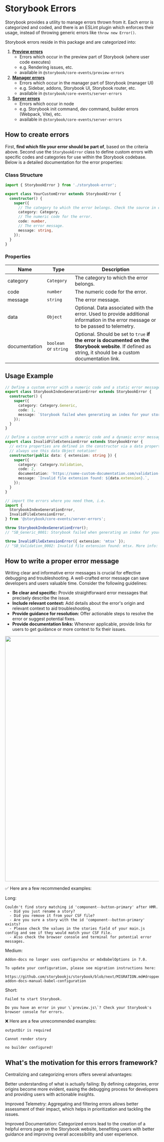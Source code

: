# Storybook Errors

Storybook provides a utility to manage errors thrown from it. Each error is categorized and coded, and there is an ESLint plugin which enforces their usage, instead of throwing generic errors like `throw new Error()`.

Storybook errors reside in this package and are categorized into:

1. **[Preview errors](./preview-errors.ts)**
   - Errors which occur in the preview part of Storybook (where user code executes)
   - e.g. Rendering issues, etc.
   - available in `@storybook/core-events/preview-errors`
2. **[Manager errors](./manager-errors.ts)**
   - Errors which occur in the manager part of Storybook (manager UI)
   - e.g. Sidebar, addons, Storybook UI, Storybook router, etc.
   - available in `@storybook/core-events/server-errors`
3. **[Server errors](./server-errors.ts)**
   - Errors which occur in node
   - e.g. Storybook init command, dev command, builder errors (Webpack, Vite), etc.
   - available in `@storybook/core-events/server-errors`

## How to create errors

First, **find which file your error should be part of**, based on the criteria above.
Second use the `StorybookError` class to define custom errors with specific codes and categories for use within the Storybook codebase. Below is a detailed documentation for the error properties:

### Class Structure

```typescript
import { StorybookError } from './storybook-error';

export class YourCustomError extends StorybookError {
  constructor() {
    super({
      // The category to which the error belongs. Check the source in client-errors.ts or server-errors.ts for reference.
      category: Category,
      // The numeric code for the error.
      code: number,
      // The error message.
      message: string,
    });
  }
}
```

### Properties

| Name          | Type                  | Description                                                                                                                                                |
| ------------- | --------------------- | ---------------------------------------------------------------------------------------------------------------------------------------------------------- |
| category      | `Category`            | The category to which the error belongs.                                                                                                                   |
| code          | `number`              | The numeric code for the error.                                                                                                                            |
| message       | `string`              | The error message.                                                                                                                                         |
| data          | `Object`              | Optional. Data associated with the error. Used to provide additional information in the error message or to be passed to telemetry.                        |
| documentation | `boolean` or `string` | Optional. Should be set to `true` **if the error is documented on the Storybook website**. If defined as string, it should be a custom documentation link. |

## Usage Example

```typescript
// Define a custom error with a numeric code and a static error message template.
export class StorybookIndexGenerationError extends StorybookError {
  constructor() {
    super({
      category: Category.Generic,
      code: 1,
      message: `Storybook failed when generating an index for your stories. Check the stories field in your main.js`,
    });
  }
}

// Define a custom error with a numeric code and a dynamic error message based on properties from the constructor.
export class InvalidFileExtensionError extends StorybookError {
  // extra properties are defined in the constructor via a data property, which is available in any class method
  // always use this data Object notation!
  constructor(public data: { extension: string }) {
    super({
      category: Category.Validation,
      code: 2,
      documentation: 'https://some-custom-documentation.com/validation-errors',
      message: `Invalid file extension found: ${data.extension}.`,
    });
  }
}

// import the errors where you need them, i.e.
import {
  StorybookIndexGenerationError,
  InvalidFileExtensionError,
} from '@storybook/core-events/server-errors';

throw StorybookIndexGenerationError();
// "SB_Generic_0001: Storybook failed when generating an index for your stories. Check the stories field in your main.js.

throw InvalidFileExtensionError({ extension: 'mtsx' });
// "SB_Validation_0002: Invalid file extension found: mtsx. More info: https://some-custom-documentation.com/validation-errors"
```

## How to write a proper error message

Writing clear and informative error messages is crucial for effective debugging and troubleshooting. A well-crafted error message can save developers and users valuable time. Consider the following guidelines:

- **Be clear and specific:** Provide straightforward error messages that precisely describe the issue.
- **Include relevant context:** Add details about the error's origin and relevant context to aid troubleshooting.
- **Provide guidance for resolution:** Offer actionable steps to resolve the error or suggest potential fixes.
- **Provide documentation links:** Whenever applicable, provide links for users to get guidance or more context to fix their issues.

<img src="./assets/docs/message-reference.png" width="800px" />

✅ Here are a few recommended examples:

Long:

```
Couldn't find story matching id 'component--button-primary' after HMR.
  - Did you just rename a story?
  - Did you remove it from your CSF file?
  - Are you sure a story with the id 'component--button-primary' exists?
  - Please check the values in the stories field of your main.js config and see if they would match your CSF File.
  - Also check the browser console and terminal for potential error messages.
```

Medium:

```
Addon-docs no longer uses configureJsx or mdxBabelOptions in 7.0.

To update your configuration, please see migration instructions here:

https://github.com/storybookjs/storybook/blob/next/MIGRATION.md#dropped-addon-docs-manual-babel-configuration
```

Short:

```
Failed to start Storybook.

Do you have an error in your \`preview.js\`? Check your Storybook's browser console for errors.
```

❌ Here are a few unrecommended examples:

```
outputDir is required
```

```
Cannot render story
```

```
no builder configured!
```

## What's the motivation for this errors framework?

Centralizing and categorizing errors offers several advantages:

Better understanding of what is actually failing: By defining categories, error origins become more evident, easing the debugging process for developers and providing users with actionable insights.

Improved Telemetry: Aggregating and filtering errors allows better assessment of their impact, which helps in prioritization and tackling the issues.

Improved Documentation: Categorized errors lead to the creation of a helpful errors page on the Storybook website, benefiting users with better guidance and improving overall accessibility and user experience.

